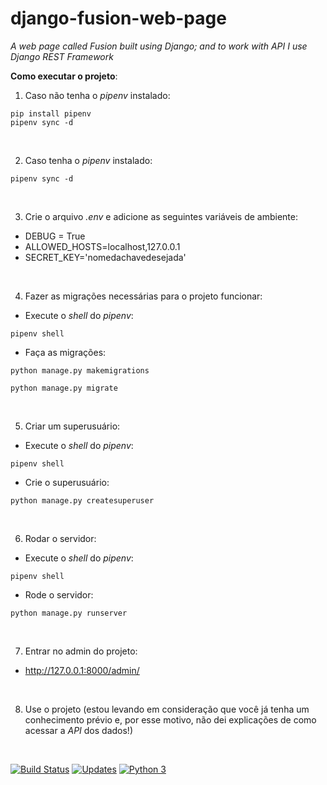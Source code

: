 # django-fusion-web-page

_A web page called Fusion built using Django; and to work with API I use Django REST Framework_

**Como executar o projeto**:

1. Caso não tenha o _pipenv_ instalado:
```console
pip install pipenv
pipenv sync -d
```

<br>

2. Caso tenha o _pipenv_ instalado:
```console
pipenv sync -d
```

<br>

3. Crie o arquivo _.env_ e adicione as seguintes variáveis de ambiente:

- DEBUG = True
- ALLOWED_HOSTS=localhost,127.0.0.1
- SECRET_KEY='nomedachavedesejada'

<br>

4. Fazer as migrações necessárias para o projeto funcionar:

- Execute o _shell_ do _pipenv_:
```console
pipenv shell
```
- Faça as migrações:
```console
python manage.py makemigrations

python manage.py migrate
```

<br>

5. Criar um superusuário:

- Execute o _shell_ do _pipenv_:

```console
pipenv shell
```
- Crie o superusuário:
```console
python manage.py createsuperuser
```

<br>

6. Rodar o servidor:
- Execute o _shell_ do _pipenv_:
```console
pipenv shell
```

- Rode o servidor:
```console
python manage.py runserver
```

<br>

7. Entrar no admin do projeto:
- http://127.0.0.1:8000/admin/

<br>

8. Use o projeto 
(estou levando em consideração que você já tenha um conhecimento prévio e, 
por esse motivo, não dei explicações de como acessar a _API_ dos dados!)

<br>

[![Build Status](https://travis-ci.com/franciscowendel/django-fusion-web-page.svg?branch=main)](https://travis-ci.com/franciscowendel/django-fusion-web-page)
[![Updates](https://pyup.io/repos/github/franciscowendel/django-fusion-web-page/shield.svg)](https://pyup.io/repos/github/franciscowendel/django-fusion-web-page/)
[![Python 3](https://pyup.io/repos/github/franciscowendel/django-fusion-web-page/python-3-shield.svg)](https://pyup.io/repos/github/franciscowendel/django-fusion-web-page/)
